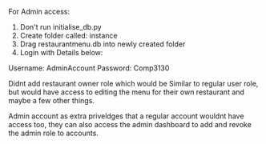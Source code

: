 For Admin access:

1. Don't run initialise_db.py
2. Create folder called: instance
3. Drag restaurantmenu.db into newly created folder
4. Login with Details below:

Username: AdminAccount
Password: Comp3130

Didnt add restaurant owner role which would be Similar to regular user role,
but would have access to editing the menu for their own restaurant and maybe a few other things.

Admin account as extra priveldges that a regular account wouldnt have access too, they can also access the admin dashboard to add and revoke the admin role to accounts.
